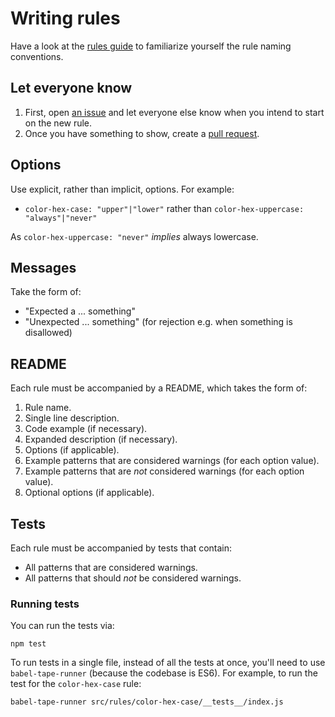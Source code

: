 # Writing rules

Have a look at the [rules guide](/docs/user-guide/rules.md) to familiarize yourself the rule naming conventions.

## Let everyone know

1. First, open [an issue](https://github.com/stylelint/stylelint/issues/new) and let everyone else know when you intend to start on the new rule.
2. Once you have something to show, create a [pull request](https://github.com/stylelint/stylelint/compare).

## Options

Use explicit, rather than implicit, options. For example:

- `color-hex-case: "upper"|"lower"` rather than `color-hex-uppercase: "always"|"never"`

As `color-hex-uppercase: "never"` *implies* always lowercase.

## Messages

Take the form of:

- "Expected a ... something"
- "Unexpected ... something" (for rejection e.g. when something is disallowed)

## README

Each rule must be accompanied by a README, which takes the form of:

1. Rule name.
2. Single line description.
3. Code example (if necessary).
4. Expanded description (if necessary).
5. Options (if applicable).
6. Example patterns that are considered warnings (for each option value).
7. Example patterns that are *not* considered warnings (for each option value).
8. Optional options (if applicable).

## Tests

Each rule must be accompanied by tests that contain:

- All patterns that are considered warnings.
- All patterns that should *not* be considered warnings.

### Running tests

You can run the tests via:

```console
npm test
```

To run tests in a single file, instead of all the tests at once, you'll need to use `babel-tape-runner` (because the codebase is ES6). For example, to run the test for the `color-hex-case` rule:

```console
babel-tape-runner src/rules/color-hex-case/__tests__/index.js
```
